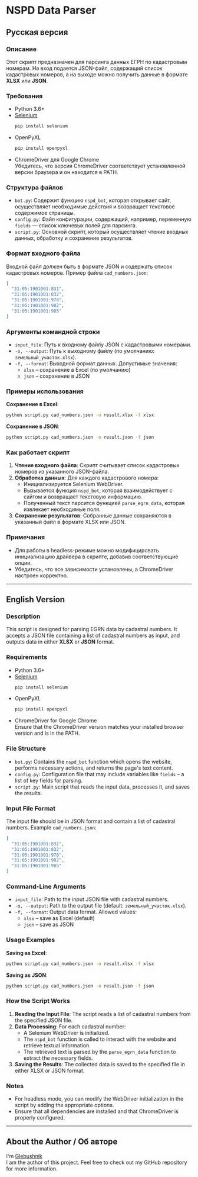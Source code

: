 # NSPD Data Parser

## Русская версия

### Описание
Этот скрипт предназначен для парсинга данных ЕГРН по кадастровым номерам. На вход подается JSON-файл, содержащий список кадастровых номеров, а на выходе можно получить данные в формате **XLSX** или **JSON**.

### Требования

- Python 3.6+
- [Selenium](https://pypi.org/project/selenium/)
  ```bash
  pip install selenium
  ```
- OpenPyXL
  ```bash
  pip install openpyxl
  ```
- ChromeDriver для Google Chrome  
  Убедитесь, что версия ChromeDriver соответствует установленной версии браузера и он находится в PATH.

### Структура файлов

- `bot.py`: Содержит функцию `nspd_bot`, которая открывает сайт, осуществляет необходимые действия и возвращает текстовое содержимое страницы.
- `config.py`: Файл конфигурации, содержащий, например, переменную `fields` — список ключевых полей для парсинга.
- `script.py`: Основной скрипт, который осуществляет чтение входных данных, обработку и сохранение результатов.

### Формат входного файла

Входной файл должен быть в формате JSON и содержать список кадастровых номеров. Пример файла `cad_numbers.json`:

```json
[
  "31:05:1901001:831",
  "31:05:1901001:832",
  "31:05:1901001:978",
  "31:05:1901001:982",
  "31:05:1901001:985"
]
```

### Аргументы командной строки

- `input_file`: Путь к входному файлу JSON с кадастровыми номерами.
- `-o, --output`: Путь к выходному файлу (по умолчанию: `земельный_участок.xlsx`).
- `-f, --format`: Выходной формат данных. Допустимые значения:
  - `xlsx` – сохранение в Excel (по умолчанию)
  - `json` – сохранение в JSON

### Примеры использования

**Сохранение в Excel**:
```bash
python script.py cad_numbers.json -o result.xlsx -f xlsx
```

**Сохранение в JSON**:
```bash
python script.py cad_numbers.json -o result.json -f json
```

### Как работает скрипт

1. **Чтение входного файла**: Скрипт считывает список кадастровых номеров из указанного JSON-файла.
2. **Обработка данных**: Для каждого кадастрового номера:
   - Инициализируется Selenium WebDriver.
   - Вызывается функция `nspd_bot`, которая взаимодействует с сайтом и возвращает текстовую информацию.
   - Полученный текст парсится функцией `parse_egrn_data`, которая извлекает необходимые поля.
3. **Сохранение результатов**: Собранные данные сохраняются в указанный файл в формате XLSX или JSON.

### Примечания

- Для работы в headless-режиме можно модифицировать инициализацию драйвера в скрипте, добавив соответствующие опции.
- Убедитесь, что все зависимости установлены, а ChromeDriver настроен корректно.

---

## English Version

### Description
This script is designed for parsing EGRN data by cadastral numbers. It accepts a JSON file containing a list of cadastral numbers as input, and outputs data in either **XLSX** or **JSON** format.

### Requirements

- Python 3.6+
- [Selenium](https://pypi.org/project/selenium/)
  ```bash
  pip install selenium
  ```
- OpenPyXL
  ```bash
  pip install openpyxl
  ```
- ChromeDriver for Google Chrome  
  Ensure that the ChromeDriver version matches your installed browser version and is in the PATH.

### File Structure

- `bot.py`: Contains the `nspd_bot` function which opens the website, performs necessary actions, and returns the page's text content.
- `config.py`: Configuration file that may include variables like `fields` – a list of key fields for parsing.
- `script.py`: Main script that reads the input data, processes it, and saves the results.

### Input File Format

The input file should be in JSON format and contain a list of cadastral numbers. Example `cad_numbers.json`:

```json
[
  "31:05:1901001:831",
  "31:05:1901001:832",
  "31:05:1901001:978",
  "31:05:1901001:982",
  "31:05:1901001:985"
]
```

### Command-Line Arguments

- `input_file`: Path to the input JSON file with cadastral numbers.
- `-o, --output`: Path to the output file (default: `земельный_участок.xlsx`).
- `-f, --format`: Output data format. Allowed values:
  - `xlsx` – save as Excel (default)
  - `json` – save as JSON

### Usage Examples

**Saving as Excel**:
```bash
python script.py cad_numbers.json -o result.xlsx -f xlsx
```

**Saving as JSON**:
```bash
python script.py cad_numbers.json -o result.json -f json
```

### How the Script Works

1. **Reading the Input File**: The script reads a list of cadastral numbers from the specified JSON file.
2. **Data Processing**: For each cadastral number:
   - A Selenium WebDriver is initialized.
   - The `nspd_bot` function is called to interact with the website and retrieve textual information.
   - The retrieved text is parsed by the `parse_egrn_data` function to extract the necessary fields.
3. **Saving the Results**: The collected data is saved to the specified file in either XLSX or JSON format.

### Notes

- For headless mode, you can modify the WebDriver initialization in the script by adding the appropriate options.
- Ensure that all dependencies are installed and that ChromeDriver is properly configured.

---

## About the Author / Об авторе

I'm [Glebushnik](https://github.com/glebushnik/nspd-parser)  
I am the author of this project. Feel free to check out my GitHub repository for more information.
